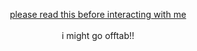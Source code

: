 <p align="center">
<a href="https://bundlrs.cc/1997report">please read this before interacting with me</a> <br><br> i might go offtab!!
